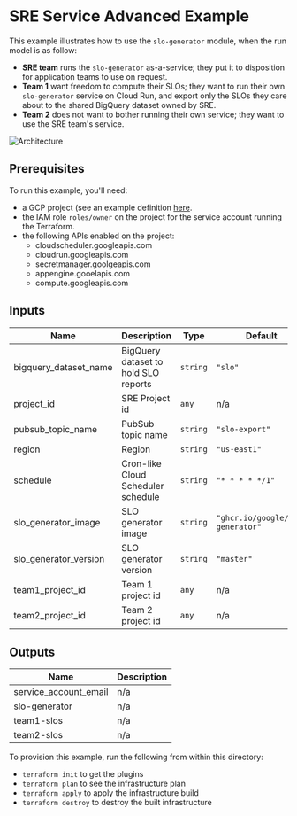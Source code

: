 # SRE Service Advanced Example

This example illustrates how to use the `slo-generator` module, when the run
model is as follow:

- **SRE team** runs the `slo-generator` as-a-service; they put it to disposition for application teams to use on request.
- **Team 1** want freedom to compute their SLOs; they want to run their own `slo-generator` service on Cloud Run, and export only the SLOs they care about to the shared BigQuery dataset owned by SRE.
- **Team 2** does not want to bother running their own service; they want to use the SRE team's service.

![Architecture](./arch.png)

## Prerequisites

To run this example, you'll need:

- a GCP project (see an example definition [here](../../test/setup/main.tf).
- the IAM role `roles/owner` on the project for the service account running the Terraform.
- the following APIs enabled on the project:
  - cloudscheduler.googleapis.com
  - cloudrun.googleapis.com
  - secretmanager.goolgeapis.com
  - appengine.gooelapis.com
  - compute.googleapis.com


<!-- BEGINNING OF PRE-COMMIT-TERRAFORM DOCS HOOK -->
## Inputs

| Name | Description | Type | Default | Required |
|------|-------------|------|---------|:--------:|
| bigquery\_dataset\_name | BigQuery dataset to hold SLO reports | `string` | `"slo"` | no |
| project\_id | SRE Project id | `any` | n/a | yes |
| pubsub\_topic\_name | PubSub topic name | `string` | `"slo-export"` | no |
| region | Region | `string` | `"us-east1"` | no |
| schedule | Cron-like Cloud Scheduler schedule | `string` | `"* * * * */1"` | no |
| slo\_generator\_image | SLO generator image | `string` | `"ghcr.io/google/slo-generator"` | no |
| slo\_generator\_version | SLO generator version | `string` | `"master"` | no |
| team1\_project\_id | Team 1 project id | `any` | n/a | yes |
| team2\_project\_id | Team 2 project id | `any` | n/a | yes |

## Outputs

| Name | Description |
|------|-------------|
| service\_account\_email | n/a |
| slo-generator | n/a |
| team1-slos | n/a |
| team2-slos | n/a |

<!-- END OF PRE-COMMIT-TERRAFORM DOCS HOOK -->

To provision this example, run the following from within this directory:
- `terraform init` to get the plugins
- `terraform plan` to see the infrastructure plan
- `terraform apply` to apply the infrastructure build
- `terraform destroy` to destroy the built infrastructure
